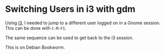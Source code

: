 # Switching Users in i3 with gdm

Using [i3](https://i3wm.org), I needed to jump to a different user logged on in
a Gnome session. This can be done with `C-M-F1`.

The same sequence can be used to get back to the i3 session.

This is on Debian Bookworm.
